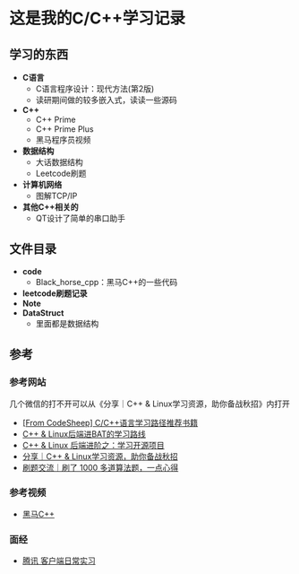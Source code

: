 # 这是我的C/C++学习记录
## 学习的东西
- **C语言**
  - C语言程序设计：现代方法(第2版)
  - 读研期间做的较多嵌入式，读读一些源码 
- **C++**
  - C++ Prime
  - C++ Prime Plus
  - 黑马程序员视频
- **数据结构**
  - 大话数据结构
  - Leetcode刷题
- **计算机网络**
  - 图解TCP/IP 
- **其他C++相关的**
  - QT设计了简单的串口助手 

## 文件目录
- **code**
  - Black_horse_cpp：黑马C++的一些代码
- **leetcode刷题记录**
- **Note**
- **DataStruct**
  - 里面都是数据结构 
## 参考
### 参考网站
几个微信的打不开可以从《分享｜C++ & Linux学习资源，助你备战秋招》内打开
- [[From CodeSheep] C/C++语言学习路径推荐书籍](https://zhuanlan.zhihu.com/p/109315658)
- [C++ & Linux后端进BAT的学习路线](https://mp.weixin.qq.com/s?__biz=MzkyMjIxMzIxNA==&mid=2247483878&idx=1&sn=41660c3f2567fa1cfb796ca8215f62ac&chksm=c1f68fd7f68106c196e7ccf1c60826434240e54c6a2b4530fc705dda7232d4bee513e7bce4fb&token=913998709&lang=zh_CN#rd)
- [C++ & Linux 后端进阶之：学习开源项目](https://mp.weixin.qq.com/s?__biz=MzkyMjIxMzIxNA==&mid=2247484113&idx=1&sn=84118e75d14fddee3c8715d1cf556860&chksm=c1f68ce0f68105f68afea2d7d6a643657dac403965f1109e319970c6a87c3d222ac9a15552ae&token=913998709&lang=zh_CN#rd)
- [分享｜C++ & Linux学习资源，助你备战秋招](https://leetcode-cn.com/circle/discuss/RfIvhZ/)
- [刷题交流｜刷了 1000 多道算法题，一点心得](https://leetcode-cn.com/circle/discuss/tmztTe/)

### 参考视频
- [黑马C++](https://www.bilibili.com/video/BV1et411b73Z)

### 面经
- [腾讯 客户端日常实习 ](https://leetcode-cn.com/circle/discuss/lSjULW/)